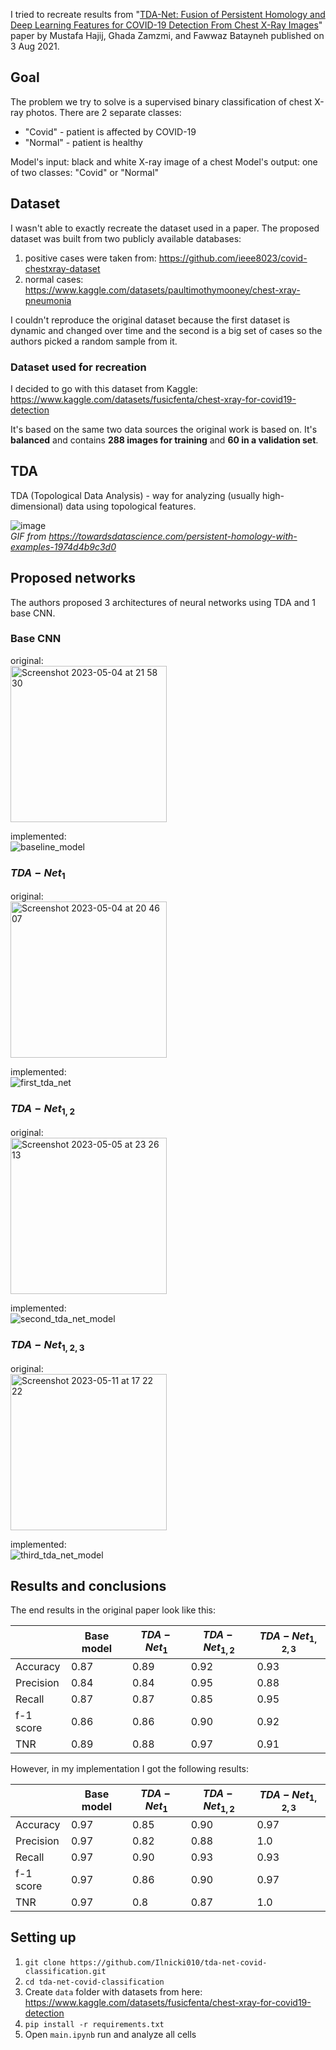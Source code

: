 I tried to recreate results from "[TDA-Net: Fusion of Persistent Homology and Deep Learning Features for COVID-19 Detection From Chest X-Ray Images](https://arxiv.org/abs/2101.08398)" paper by Mustafa Hajij, Ghada Zamzmi, and Fawwaz Batayneh
 published on 3 Aug 2021.

## Goal

The problem we try to solve is a supervised binary classification of chest X-ray photos. There are 2 separate classes:
- "Covid" - patient is affected by COVID-19
- "Normal" - patient is healthy

Model's input: black and white X-ray image of a chest
Model's output: one of two classes: "Covid" or "Normal"

## Dataset

I wasn't able to exactly recreate the dataset used in a paper. The proposed dataset was built from two publicly available databases:

1. positive cases were taken from: https://github.com/ieee8023/covid-chestxray-dataset
2. normal cases: https://www.kaggle.com/datasets/paultimothymooney/chest-xray-pneumonia

I couldn't reproduce the original dataset because the first dataset is dynamic and changed over time and the second is a big set of cases so the authors picked a random sample from it.

### Dataset used for recreation

I decided to go with this dataset from Kaggle: https://www.kaggle.com/datasets/fusicfenta/chest-xray-for-covid19-detection

It's based on the same two data sources the original work is based on. It's **balanced** and contains **288 images for training** and **60 in a validation set**.

## TDA

TDA (Topological Data Analysis) - way for analyzing (usually high-dimensional) data using topological features.

![image](https://github.com/Ilnicki010/tda-net-covid-classification/assets/18630618/e1ca1957-64e1-41ed-b776-648bfd8b53b4) </br>
*GIF from https://towardsdatascience.com/persistent-homology-with-examples-1974d4b9c3d0*

## Proposed networks

The authors proposed 3 architectures of neural networks using TDA and 1 base CNN.

### Base CNN

original: </br>
<img width="250" alt="Screenshot 2023-05-04 at 21 58 30" src="https://github.com/Ilnicki010/tda-net-covid-classification/assets/18630618/5153d4ec-1c89-4bf0-b0c4-c630401d39f9">

implemented: </br>
![baseline_model](https://github.com/Ilnicki010/tda-net-covid-classification/assets/18630618/eac86a9e-115a-4d0f-87d0-14b7fc523ba5)


### $TDA-Net_{1}$

original: </br>
<img width="250" alt="Screenshot 2023-05-04 at 20 46 07" src="https://github.com/Ilnicki010/tda-net-covid-classification/assets/18630618/e2a10fdb-e317-4d9c-8a38-b8d013bf89ed">

implemented: </br>
![first_tda_net](https://github.com/Ilnicki010/tda-net-covid-classification/assets/18630618/4af63e72-273c-4467-baf0-d770e0783053)


### $TDA-Net_{1,2}$

original: </br>
<img width="250" alt="Screenshot 2023-05-05 at 23 26 13" src="https://github.com/Ilnicki010/tda-net-covid-classification/assets/18630618/f92d93f1-96f6-453a-9c42-e55359e2ee3f">

implemented: </br>
![second_tda_net_model](https://github.com/Ilnicki010/tda-net-covid-classification/assets/18630618/43b83bd4-ebd9-4a0b-bcec-2e31ab387edc)


### $TDA-Net_{1,2,3}$

original: </br>
<img width="250" alt="Screenshot 2023-05-11 at 17 22 22" src="https://github.com/Ilnicki010/tda-net-covid-classification/assets/18630618/5528045c-e5a1-45ee-9655-9cd45341ec06">

implemented: </br>
![third_tda_net_model](https://github.com/Ilnicki010/tda-net-covid-classification/assets/18630618/68e913d6-e0cf-4975-a5a7-fd424c9f5dbf)


## Results and conclusions

The end results in the original paper look like this:

|           | Base model | $TDA-Net_{1}$ | $TDA-Net_{1,2}$ | $TDA-Net_{1,2,3}$ |
|-----------|------------|---------------|-----------------|-------------------|
| Accuracy  | 0.87       | 0.89          | 0.92            | 0.93              |
| Precision | 0.84       | 0.84          | 0.95            | 0.88               |
| Recall    | 0.87       | 0.87          | 0.85            | 0.95              |
| f-1 score | 0.86       | 0.86          | 0.90            | 0.92              |
| TNR       | 0.89       | 0.88           | 0.97            | 0.91               |


However, in my implementation I got the following results:

|           | Base model | $TDA-Net_{1}$ | $TDA-Net_{1,2}$ | $TDA-Net_{1,2,3}$ |
|-----------|------------|---------------|-----------------|-------------------|
| Accuracy  | 0.97       | 0.85          | 0.90            | 0.97              |
| Precision | 0.97       | 0.82          | 0.88            | 1.0               |
| Recall    | 0.97       | 0.90          | 0.93            | 0.93              |
| f-1 score | 0.97       | 0.86          | 0.90            | 0.97              |
| TNR       | 0.97       | 0.8           | 0.87            | 1.0               |

## Setting up

1. ```git clone https://github.com/Ilnicki010/tda-net-covid-classification.git```
2. ```cd tda-net-covid-classification```
3. Create ```data``` folder with datasets from here: https://www.kaggle.com/datasets/fusicfenta/chest-xray-for-covid19-detection
4. ```pip install -r requirements.txt```
5. Open ```main.ipynb``` run and analyze all cells
